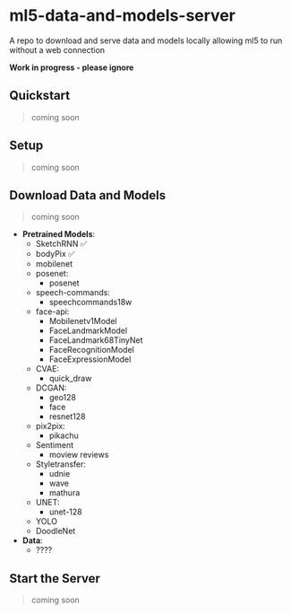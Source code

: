 # ml5-data-and-models-server
A repo to download and serve data and models locally allowing ml5 to run without a web connection

**Work in progress - please ignore**

## Quickstart
> coming soon

## Setup
> coming soon

## Download Data and Models
> coming soon

* **Pretrained Models**:
  * SketchRNN ✅
  * bodyPix ✅
  * mobilenet
  * posenet:
    * posenet
  * speech-commands:
    * speechcommands18w
  * face-api:
    * Mobilenetv1Model
    * FaceLandmarkModel
    * FaceLandmark68TinyNet
    * FaceRecognitionModel
    * FaceExpressionModel
  * CVAE:
    * quick_draw
  * DCGAN:
    * geo128
    * face
    * resnet128
  * pix2pix:
    * pikachu
  * Sentiment
    * moview reviews
  * Styletransfer:
    * udnie
    * wave
    * mathura
  * UNET:
    * unet-128
  * YOLO
  * DoodleNet
* **Data**:
  * ????

## Start the Server
> coming soon